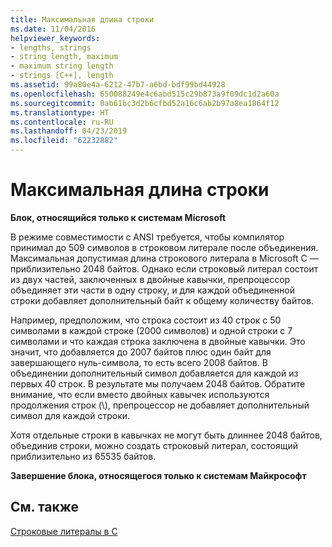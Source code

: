 ```yaml
---
title: Максимальная длина строки
ms.date: 11/04/2016
helpviewer_keywords:
- lengths, strings
- string length, maximum
- maximum string length
- strings [C++], length
ms.assetid: 99a80e4a-6212-47b7-a6bd-bdf99bd44928
ms.openlocfilehash: 650088249e4c6abd515c29b873a9f09dc1d2a60a
ms.sourcegitcommit: 0ab61bc3d2b6cfbd52a16c6ab2b97a8ea1864f12
ms.translationtype: HT
ms.contentlocale: ru-RU
ms.lasthandoff: 04/23/2019
ms.locfileid: "62232882"
---
```

# <a name="maximum-string-length"></a>Максимальная длина строки

**Блок, относящийся только к системам Microsoft**

В режиме совместимости с ANSI требуется, чтобы компилятор принимал до 509 символов в строковом литерале после объединения. Максимальная допустимая длина строкового литерала в Microsoft C — приблизительно 2048 байтов. Однако если строковый литерал состоит из двух частей, заключенных в двойные кавычки, препроцессор объединяет эти части в одну строку, и для каждой объединенной строки добавляет дополнительный байт к общему количеству байтов.

Например, предположим, что строка состоит из 40 строк с 50 символами в каждой строке (2000 символов) и одной строки с 7 символами и что каждая строка заключена в двойные кавычки. Это значит, что добавляется до 2007 байтов плюс один байт для завершающего нуль-символа, то есть всего 2008 байтов. В объединении дополнительный символ добавляется для каждой из первых 40 строк. В результате мы получаем 2048 байтов. Обратите внимание, что если вместо двойных кавычек используются продолжения строк (\\), препроцессор не добавляет дополнительный символ для каждой строки.

Хотя отдельные строки в кавычках не могут быть длиннее 2048 байтов, объединив строки, можно создать строковый литерал, состоящий приблизительно из 65535 байтов.

**Завершение блока, относящегося только к системам Майкрософт**

## <a name="see-also"></a>См. также

[Строковые литералы в C](../c-language/c-string-literals.md)
